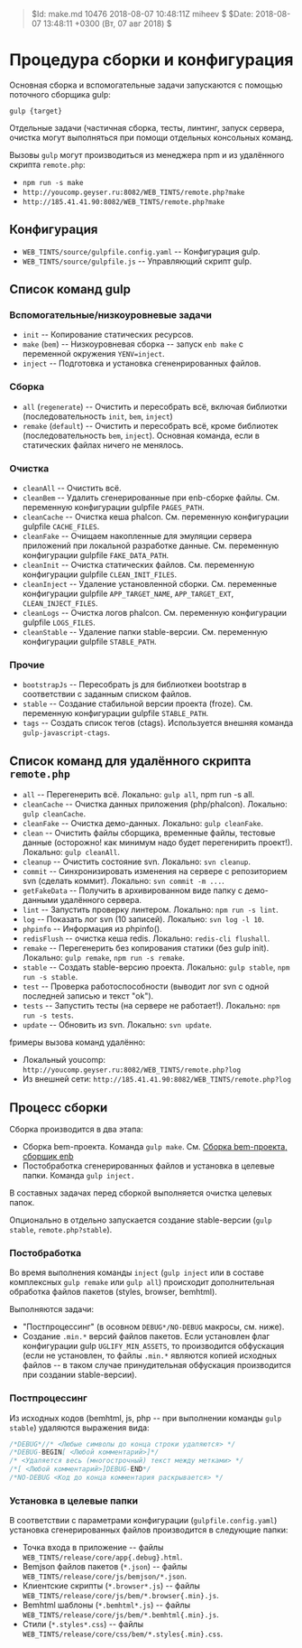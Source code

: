 > $Id: make.md 10476 2018-08-07 10:48:11Z miheev $
> $Date: 2018-08-07 13:48:11 +0300 (Вт, 07 авг 2018) $

Процедура сборки и конфигурация
===============================

Основная сборка и вспомогательные задачи запускаются с помощью поточного
сборщика gulp:

`gulp {target}`

Отдельные задачи (частичная сборка, тесты, линтинг, запуск сервера, очистка
могут выполняться при помощи отдельных консольных команд.

Вызовы `gulp` могут производиться из менеджера npm и из удалённого скрипта
`remote.php`:

- `npm run -s make`
- `http://youcomp.geyser.ru:8082/WEB_TINTS/remote.php?make`
- `http://185.41.41.90:8082/WEB_TINTS/remote.php?make`

Конфигурация
------------

- `WEB_TINTS/source/gulpfile.config.yaml` -- Конфигурация gulp.
- `WEB_TINTS/source/gulpfile.js` -- Управляющий скрипт gulp.

Список команд gulp
------------------

### Вспомогательные/низкоуровневые задачи

- `init` -- Копирование статических ресурсов.
- `make` (`bem`) -- Низкоуровневая сборка -- запуск `enb make` с переменной окружения `YENV=inject`.
- `inject` -- Подготовка и установка сгененрированных файлов.

### Сборка

- `all` (`regenerate`) -- Очистить и пересобрать всё, включая библиотки (последовательность `init`, `bem`, `inject`)
- `remake` (`default`) -- Очистить и пересобрать всё, кроме библиотек (последовательность `bem`, `inject`). Основная команда, если в статических файлах ничего не менялось.

### Очистка

- `cleanAll` -- Очистить всё.
- `cleanBem` -- Удалить сгенерированные при enb-сборке файлы. См. переменную конфигурации gulpfile `PAGES_PATH`.
- `cleanCache` -- Очистка кеша phalcon. См. переменную конфигурации gulpfile `CACHE_FILES`.
- `cleanFake` -- Очищаем накопленные для эмуляции сервера приложений при локальной разработке данные. См. переменную конфигурации gulpfile `FAKE_DATA_PATH`.
- `cleanInit` -- Очистка статических файлов. См. переменную конфигурации gulpfile `CLEAN_INIT_FILES`.
- `cleanInject` -- Удаление установленной сборки. См. переменные конфигурации gulpfile `APP_TARGET_NAME`, `APP_TARGET_EXT`, `CLEAN_INJECT_FILES`.
- `cleanLogs` -- Очистка логов phalcon. См. переменную конфигурации gulpfile `LOGS_FILES`.
- `cleanStable` -- Удаление папки stable-версии. См. переменную конфигурации gulpfile `STABLE_PATH`.

### Прочие

- `bootstrapJs` -- Пересобрать js для библиоткеи bootstrap в соответствии с заданным списком файлов.
- `stable` -- Создание стабильной версии проекта (froze). См. переменную конфигурации gulpfile `STABLE_PATH`.
- `tags` -- Создать список тегов (ctags). Используется внешняя команда `gulp-javascript-ctags`.

Список команд для удалённого скрипта `remote.php`
-------------------------------------------------

- `all` -- Перегенерить всё. Локально: `gulp all`, npm run -s all.
- `cleanCache` -- Очистка данных приложения (php/phalcon). Локально: `gulp cleanCache`.
- `cleanFake` -- Очистка демо-данных. Локально: `gulp cleanFake`.
- `clean` -- Очистить файлы сборщика, временные файлы, тестовые данные (осторожно! как минимум надо будет перегенирить проект!). Локально: `gulp cleanAll`.
- `cleanup` -- Очистить состояние svn. Локально: `svn cleanup`.
- `commit` -- Синхронизировать изменения на сервере с репозиторием svn (сделать коммит). Локально: `svn commit -m ...`.
- `getFakeData` -- Получить в архивированном виде папку с демо-данными удалённого сервера.
- `lint` -- Запустить проверку линтером. Локально: `npm run -s lint`.
- `log` -- Показать лог svn (10 записей). Локально: `svn log -l 10`.
- `phpinfo` -- Информация из phpinfo().
- `redisFlush` -- очистка кеша redis. Локально: `redis-cli flushall`.
- `remake` -- Перегенерить без копирования статики (без gulp init). Локально: `gulp remake`, `npm run -s remake`.
- `stable` -- Создать stable-версию проекта. Локально: `gulp stable`, `npm run -s stable`.
- `test` -- Проверка работоспособности (выводит лог svn с одной последней записью и текст "ok").
- `tests` -- Запустить тесты (на сервере не работает!). Локально: `npm run -s tests`.
- `update` -- Обновить из svn. Локально: `svn update`.

fримеры вызова команд удалённо:

- Локальный youcomp: `http://youcomp.geyser.ru:8082/WEB_TINTS/remote.php?log`
- Из внешней сети: `http://185.41.41.90:8082/WEB_TINTS/remote.php?log`

Процесс сборки
--------------

Сборка производится в два этапа:

- Сборка bem-проекта. Команда `gulp make`. См. [Сборка bem-проекта, сборщик enb](enb-make.md)
- Постобработка сгенерированных файлов и установка в целевые папки. Команда `gulp inject.`

В составных задачах перед сборкой выполняется очистка целевых папок.

Опционально в отдельно запускается создание stable-версии (`gulp stable`, `remote.php?stable`).

### Постобработка

Во время выполнения команды `inject` (`gulp inject` или в составе
комплексных `gulp remake` или `gulp all`) происходит дополнительная обработка
файлов пакетов (styles, browser, bemhtml).

Выполняются задачи:

- "Постпроцессинг" (в осовном `DEBUG*/NO-DEBUG` макросы, см. ниже).
- Создание `.min.*` версий файлов пакетов. Если установлен флаг конфигурации
  gulp `UGLIFY_MIN_ASSETS`, то производится обфускация (если не установлен, то
  файлы `.min.*` являются копией исходных файлов -- в таком случае
  принудительная обфускация производится при создании stable-версии).

### Постпроцессинг

Из исходных кодов (bemhtml, js, php -- при выполнении команды `gulp stable`)
удаляются выражения вида:

```javascript
/*DEBUG*//* <Любые символы до конца строки удаляются> */
/*DEBUG-BEGIN[ <Любой комментарий>]*/
/* <Удаляется весь (многострочный) текст между метками> */
/*[ <Любой комментарий>]DEBUG-END*/
/*NO-DEBUG <Код до конца комментария раскрывается> */
```

### Установка в целевые папки

В соответствии с параметрами конфигурации (`gulpfile.config.yaml`) установка сгенерированных файлов производится в следующие папки:

- Точка входа в приложение -- файлы `WEB_TINTS/release/core/app{.debug}.html`.
- Bemjson файлов пакетов (`*.json`) -- файлы `WEB_TINTS/release/core/js/bemjson/*.json`.
- Клиентские скрипты (`*.browser*.js`) -- файлы `WEB_TINTS/release/core/js/bem/*.browser{.min}.js`.
- Bemhtml шаблоны (`*.bemhtml*.js`) -- файлы `WEB_TINTS/release/core/js/bem/*.bemhtml{.min}.js`.
- Стили (`*.styles*.css`) -- файлы `WEB_TINTS/release/core/css/bem/*.styles{.min}.css`.


